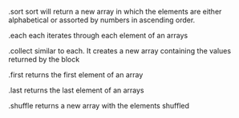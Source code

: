 .sort
sort will return a new array in which the elements are either alphabetical or assorted by numbers in ascending order.

.each
each iterates through each element of an arrays

.collect
similar to each. It creates a new array containing the values returned by the block

.first
returns the first element of an array

.last
returns the last element of an arrays

.shuffle
returns a new array with the elements shuffled
